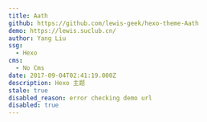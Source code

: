 ```yaml
---
title: Aath
github: https://github.com/lewis-geek/hexo-theme-Aath
demo: https://lewis.suclub.cn/
author: Yang Liu
ssg:
  - Hexo
cms:
  - No Cms
date: 2017-09-04T02:41:19.000Z
description: Hexo 主题
stale: true
disabled_reason: error checking demo url
disabled: true
---
```


